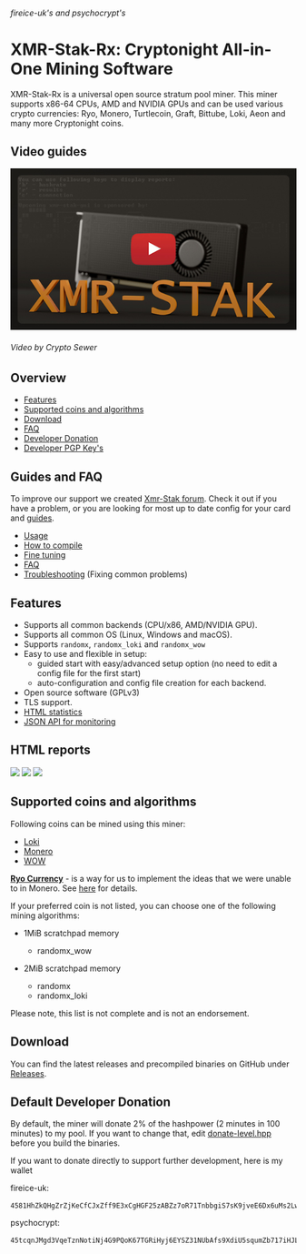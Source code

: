 ###### fireice-uk's and psychocrypt's
# XMR-Stak-Rx: Cryptonight All-in-One Mining Software

XMR-Stak-Rx is a universal open source stratum pool miner. This miner supports x86-64 CPUs, AMD and NVIDIA GPUs and can be used various crypto currencies: Ryo, Monero, Turtlecoin, Graft, Bittube, Loki, Aeon and many more Cryptonight coins.



## Video guides
[<img src="doc/_img/stak-yt-cover.jpg">](https://www.youtube.com/playlist?list=PLAhUkom29iGMFoN8pk91JA-oqvxlmJ5H8)
###### Video by Crypto Sewer

## Overview
* [Features](#features)
* [Supported coins and algorithms](#supported-coins-and-algorithms)
* [Download](#download)
* [FAQ](doc/FAQ.md)
* [Developer Donation](#default-developer-donation)
* [Developer PGP Key's](doc/pgp_keys.md)

## Guides and FAQ
To improve our support we created [Xmr-Stak forum](https://www.reddit.com/r/XmrStak). Check it out if you have a problem, or you are looking for most up to date config for your card and [guides](https://www.reddit.com/r/XmrStak/wiki/index).
* [Usage](doc/usage.md)
* [How to compile](doc/compile/compile.md)
* [Fine tuning](doc/tuning.md)
* [FAQ](doc/FAQ.md)
* [Troubleshooting](doc/troubleshooting.md) (Fixing common problems)

## Features

- Supports all common backends (CPU/x86, AMD/NVIDIA GPU).
- Supports all common OS (Linux, Windows and macOS).
- Supports `randomx`, `randomx_loki` and `randomx_wow`
- Easy to use and flexible in setup:
  - guided start with easy/advanced setup option (no need to edit a config file for the first start)
  - auto-configuration and config file creation for each backend.
- Open source software (GPLv3)
- TLS support.
- [HTML statistics](doc/usage.md#html-and-json-api-report-configuraton)
- [JSON API for monitoring](doc/usage.md#html-and-json-api-report-configuraton)

## HTML reports
  <img src="https://gist.githubusercontent.com/fireice-uk/2da301131ac01695ff79539a27b81d68/raw/4c09cdeee86f94df2e9dd86b927e64aded6184f5/xmr-stak-cpu-hashrate.png" width="260"> <img src="https://gist.githubusercontent.com/fireice-uk/2da301131ac01695ff79539a27b81d68/raw/4c09cdeee86f94df2e9dd86b927e64aded6184f5/xmr-stak-cpu-results.png" width="260"> <img src="https://gist.githubusercontent.com/fireice-uk/2da301131ac01695ff79539a27b81d68/raw/4c09cdeee86f94df2e9dd86b927e64aded6184f5/xmr-stak-cpu-connection.png" width="260">

## Supported coins and algorithms

Following coins can be mined using this miner:

- [Loki]()
- [Monero](https://getmonero.org)
- [WOW]()


**[Ryo Currency](https://ryo-currency.com)** - is a way for us to implement the ideas that we were unable to in
Monero. See [here](https://github.com/fireice-uk/cryptonote-speedup-demo/) for details.

If your preferred coin is not listed, you can choose one of the following mining algorithms:
    
- 1MiB scratchpad memory
    - randomx_wow
    

- 2MiB scratchpad memory
    - randomx
    - randomx_loki
    
Please note, this list is not complete and is not an endorsement.

## Download

You can find the latest releases and precompiled binaries on GitHub under [Releases](https://github.com/fireice-uk/xmr-stak/releases).

## Default Developer Donation

By default, the miner will donate 2% of the hashpower (2 minutes in 100 minutes) to my pool. If you want to change that, edit [donate-level.hpp](xmrstak/donate-level.hpp) before you build the binaries.

If you want to donate directly to support further development, here is my wallet

fireice-uk:
```
4581HhZkQHgZrZjKeCfCJxZff9E3xCgHGF25zABZz7oR71TnbbgiS7sK9jveE6Dx6uMs2LwszDuvQJgRZQotdpHt1fTdDhk
```

psychocrypt:
```
45tcqnJMgd3VqeTznNotiNj4G9PQoK67TGRiHyj6EYSZ31NUbAfs9XdiU5squmZb717iHJLxZv3KfEw8jCYGL5wa19yrVCn
```
